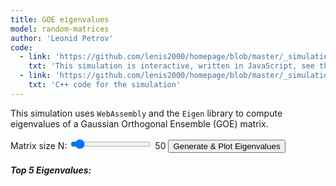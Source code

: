 ```yaml
---
title: GOE eigenvalues
model: random-matrices
author: 'Leonid Petrov'
code:
  - link: 'https://github.com/lenis2000/homepage/blob/master/_simulations/random-matrices/2025-01-28-GOE.md'
    txt: 'This simulation is interactive, written in JavaScript, see the source code of this page at the link'
  - link: 'https://github.com/lenis2000/homepage/blob/master/_simulations/random-matrices/2025-01-28-GOE.cpp'
    txt: 'C++ code for the simulation'
---
```


<script src="{{site.url}}/js/d3.v7.min.js"></script>
<script src="{{site.url}}/js/2025-01-28-GOE.js"></script>


<div class="row">
<div class="col-12 col-lg-8">
    <p>
        This simulation uses <code>WebAssembly</code> and the <code>Eigen</code> library to compute eigenvalues
        of a Gaussian Orthogonal Ensemble (GOE) matrix.
    </p>
    <div class="controls mb-3">
        <label for="nInput">Matrix size N:</label>
        <input id="nInput" type="range" min="2" max="800" step="1" value="50" />
        <span id="nValue">50</span>
        <button id="runBtn" class="btn btn-primary">Generate & Plot Eigenvalues</button>
    </div>
    <div id="topEigenvals" class="mb-3">
        <h5>Top 5 Eigenvalues:</h5>
        <ol id="eigenvalList">
            <!-- Populated by JavaScript -->
        </ol>
    </div>
    <svg id="plot" width="100%" style="min-height: 400px;"></svg>
</div>
</div>


<script>
    async function initWasm() {
        try {
            // Wait for the Module to be ready
            await new Promise((resolve) => {
                if (Module.ready) resolve();
                else Module.onRuntimeInitialized = resolve;
            });

            // Run initial simulation
            const defaultN = 30;
            const eigenvals = getEigenvalues(defaultN);
            drawHistogram(eigenvals);
            displayTopEigenvalues(eigenvals);
        } catch (error) {
            console.error('Failed to load WASM:', error);
            document.body.innerHTML += `<p style="color: red">Error loading WASM: ${error.message}</p>`;
        }
    }

    function getEigenvalues(N) {
        if (!Module || !Module._computeEigenvalues) return [];

        try {
            const ptr = Module._computeEigenvalues(N);
            return Array.from(new Float64Array(Module.HEAPF64.buffer, ptr, N));
        } catch (error) {
            console.error('Error computing eigenvalues:', error);
            return [];
        }
    }

    function drawHistogram(eigenvals) {
        const svg = d3.select("#plot");
        svg.selectAll("*").remove();

        const margin = { top: 20, right: 30, bottom: 30, left: 40 };
        const width = svg.node().getBoundingClientRect().width;
        const height = svg.node().getBoundingClientRect().height;

        const xScale = d3.scaleLinear()
            .domain([-2.5, 2.5])
            .range([margin.left, width - margin.right]);

        const N = eigenvals.length;
        const numBins = N <= 100 ? 10 : 40;
        const bins = d3.bin()
            .domain([-2.5, 2.5])
            .thresholds(numBins)(eigenvals);

        // Calculate bin width and normalize histogram
        const binWidth = (bins[0].x1 - bins[0].x0);
        const totalArea = N * binWidth;
        const normalizedBins = bins.map(bin => ({
            ...bin,
            normalizedLength: bin.length / totalArea
        }));

        const yScale = d3.scaleLinear()
            .domain([0, d3.max(normalizedBins, d => d.normalizedLength)])
            .range([height - margin.bottom, margin.top]);

        svg.append("g")
            .attr("transform", `translate(0,${height - margin.bottom})`)
            .call(d3.axisBottom(xScale));

        svg.append("g")
            .attr("transform", `translate(${margin.left},0)`)
            .call(d3.axisLeft(yScale));

        svg.selectAll(".bar")
            .data(normalizedBins)
            .join("rect")
            .attr("class", "bar")
            .attr("x", d => xScale(d.x0))
            .attr("width", d => xScale(d.x1) - xScale(d.x0))
            .attr("y", d => yScale(d.normalizedLength))
            .attr("height", d => yScale(0) - yScale(d.normalizedLength))
            .attr("fill", "#00204E"); // UVA Blue

        const semicircleData = Array.from({ length: 200 }, (_, i) => {
            const x = -2 + (i / 199) * 4;
            const y = Math.abs(x) <= 2 ? Math.sqrt(4 - x ** 2) / (2 * Math.PI) : 0;
            return { x, y };
        });

        const line = d3.line()
            .x(d => xScale(d.x))
            .y(d => yScale(d.y))
            .curve(d3.curveBasis);

        svg.append("path")
            .datum(semicircleData)
            .attr("fill", "none")
            .attr("stroke", "#F56C26") // UVA Orange
            .attr("stroke-width", 1.5)
            .attr("d", line);
    }

    function displayTopEigenvalues(eigenvals) {
        const topList = eigenvals.slice().sort((a, b) => b - a).slice(0, 5);
        const listElement = document.getElementById("eigenvalList");
        listElement.innerHTML = "";
        topList.forEach(val => {
            const li = document.createElement("li");
            li.textContent = val.toFixed(4);
            listElement.appendChild(li);
        });
    }

    document.getElementById("runBtn").addEventListener("click", () => {
        const N = parseInt(document.getElementById("nInput").value, 10);
        const eigenvals = getEigenvalues(N);
        drawHistogram(eigenvals);
        displayTopEigenvalues(eigenvals);
    });

    document.getElementById("nInput").addEventListener("input", (e) => {
        document.getElementById("nValue").textContent = e.target.value;
    });

    window.addEventListener('resize', () => {
        const N = parseInt(document.getElementById("nInput").value, 10);
        const eigenvals = getEigenvalues(N);
        drawHistogram(eigenvals);
        displayTopEigenvalues(eigenvals);
    });

    // Initialize when the page loads
    initWasm();
</script>

